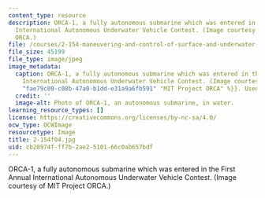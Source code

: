 ```yaml
---
content_type: resource
description: ORCA-1, a fully autonomous submarine which was entered in the First Annual
  International Autonomous Underwater Vehicle Contest. (Image courtesy of MIT Project
  ORCA.)
file: /courses/2-154-maneuvering-and-control-of-surface-and-underwater-vehicles-13-49-fall-2004/cb28974fff7b2ae2510166c0ab657bdf_2-154f04.jpg
file_size: 45199
file_type: image/jpeg
image_metadata:
  caption: ORCA-1, a fully autonomous submarine which was entered in the First Annual
    International Autonomous Underwater Vehicle Contest. (Image courtesy of {{% resource_link
    "fae79c09-c08b-47a0-b1dd-e31a9a6fb591" "MIT Project ORCA" %}}. Used with permission.)
  credit: ''
  image-alt: Photo of ORCA-1, an autonomous submarine, in water.
learning_resource_types: []
license: https://creativecommons.org/licenses/by-nc-sa/4.0/
ocw_type: OCWImage
resourcetype: Image
title: 2-154f04.jpg
uid: cb28974f-ff7b-2ae2-5101-66c0ab657bdf
---
```

ORCA-1, a fully autonomous submarine which was entered in the First Annual International Autonomous Underwater Vehicle Contest. (Image courtesy of MIT Project ORCA.)